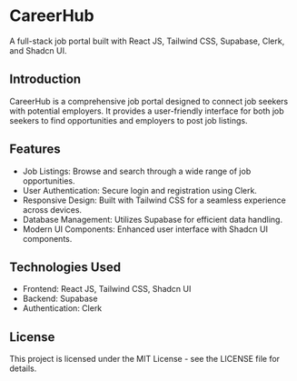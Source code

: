 # CareerHub
A full-stack job portal built with React JS, Tailwind CSS, Supabase, Clerk, and Shadcn UI.
## Introduction
CareerHub is a comprehensive job portal designed to connect job seekers with potential employers. It provides a user-friendly interface for both job seekers to find opportunities and employers to post job listings.
## Features
- Job Listings: Browse and search through a wide range of job opportunities.
- User Authentication: Secure login and registration using Clerk.
- Responsive Design: Built with Tailwind CSS for a seamless experience across devices.
- Database Management: Utilizes Supabase for efficient data handling.
- Modern UI Components: Enhanced user interface with Shadcn UI components.
## Technologies Used
* Frontend: React JS, Tailwind CSS, Shadcn UI
* Backend: Supabase
* Authentication: Clerk
## License
This project is licensed under the MIT License - see the LICENSE file for details.
